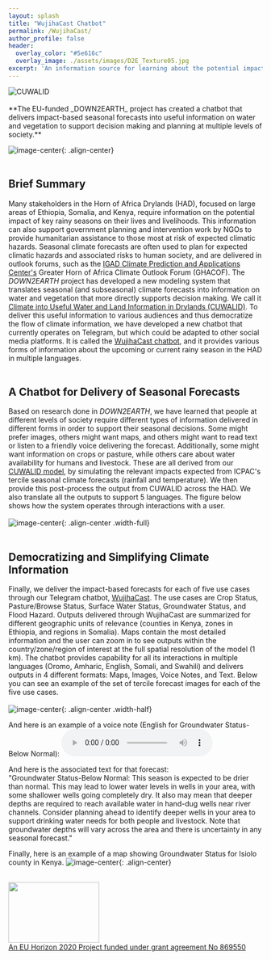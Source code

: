 ```yaml
---
layout: splash
title: "WujihaCast Chatbot"
permalink: /WujihaCast/
author_profile: false
header:
  overlay_color: "#5e616c"
  overlay_image: ./assets/images/D2E_Texture05.jpg
excerpt: 'An information source for learning about the potential impact of seasonal forecasts.<br /><br />' 
---
```

  <img src="/assets/images/Logos3.jpg" alt="CUWALID" class="responsive">
<br /><br />**The EU-funded _DOWN2EARTH_ project has created a chatbot that delivers impact-based seasonal forecasts into useful information on water and vegetation to support decision making and planning at multiple levels of society.**  

![image-center](/assets/images/WUJIHA_Logo.png){: .align-center}<br /><br />
## Brief Summary
Many stakeholders in the Horn of Africa Drylands (HAD), focused on large areas of Ethiopia, Somalia, and Kenya, require information on the potential impact of key rainy seasons on their lives and livelihoods. This information can also support government planning and intervention work by NGOs to provide humanitarian assistance to those most at risk of expected climatic hazards. Seasonal climate forecasts are often used to plan for expected climatic hazards and associated risks to human society, and are delivered in outlook forums, such as the [IGAD Climate Prediction and Applications Center's](https://www.icpac.net/) Greater Horn of Africa Climate Outlook Forum (GHACOF). The _DOWN2EARTH_ project has developed a new modeling system that translates seasonal (and subseasonal) climate forecasts into information on water and vegetation that more directly supports decision making. We call it [Climate into Useful Water and Land Information in Drylands (CUWALID)](https://down2earthproject.org/CUWALID/). To deliver this useful information to various audiences and thus democratize the flow of climate information, we have developed a new chatbot that currently operates on Telegram, but which could be adapted to other social media platforms. It is called the [WujihaCast chatbot](https://t.me/wujihacast), and it provides various forms of information about the upcoming or current rainy season in the HAD in multiple languages.<br /><br /> 

## A Chatbot for Delivery of Seasonal Forecasts<br>
Based on research done in _DOWN2EARTH_, we have learned that people at different levels of society require different types of information delivered in different forms in order to support their seasonal decisions. Some might prefer images, others might want maps, and others might want to read text or listen to a friendly voice delivering the forecast. Additionally, some might want information on crops or pasture, while others care about water availability for humans and livestock. These are all derived from our [CUWALID model](https://down2earthproject.org/CUWALID/), by simulating the relevant impacts expected from ICPAC's tercile seasonal climate forecasts (rainfall and temperature). We then provide this post-process the output from CUWALID across the HAD. We also translate all the outputs to support 5 languages. The figure below shows how the system operates through interactions with a user.<br /><br />
![image-center](/assets/images/chatbot-flow-diagram.png){: .align-center .width-full}<br /><br />      

## Democratizing and Simplifying Climate Information<br />
Finally, we deliver the impact-based forecasts for each of five use cases through our Telegram chatbot, [WujihaCast](https://t.me/wuhijacast). The use cases are Crop Status, Pasture/Browse Status, Surface Water Status, Groundwater Status, and Flood Hazard. Outputs delivered through WujihaCast are summarized for different geographic units of relevance (counties in Kenya, zones in Ethiopia, and regions in Somalia). Maps contain the most detailed information and the user can zoom in to see outputs within the country/zone/region of interest at the full spatial resolution of the model (1 km). The chatbot provides capability for all its interactions in multiple languages (Oromo, Amharic, English, Somali, and Swahili) and delivers outputs in 4 different formats: Maps, Images, Voice Notes, and Text. Below you can see an example of the set of tercile forecast images for each of the five use cases.<br /><br />
![image-center](/assets/images/Glyph_set2_labeled.png){: .align-center .width-half}<br /> 

And here is an example of a voice note (English for Groundwater Status-Below Normal):
<audio controls>
  <source src="GROUNDWATER STATUS_BELOW NORMAL.mp3" type="audio/mp3">
</audio>

And here is the associated text for that forecast:<br />
"Groundwater Status-Below Normal: This season is expected to be drier than normal. This may lead to lower water levels in wells in your area, with some shallower wells going completely dry. It also may mean that deeper depths are required to reach available water in hand-dug wells near river channels. Consider planning ahead to identify deeper wells in your area to support drinking water needs for both people and livestock. Note that groundwater depths will vary across the area and there is uncertainty in any seasonal forecast."

Finally, here is an example of a map showing Groundwater Status for Isiolo county in Kenya.
![image-center](/assets/images/Glyph_set2_labeled.png){: .align-center}<br />

<br /><a href="https://ec.europa.eu/programmes/horizon2020/en">
        <img src="/assets/images/H2020-EU-KOM.png" width="180" height="120"><br /><a href="https://cordis.europa.eu/project/id/869550">An EU Horizon 2020 Project funded under grant agreement No 869550</a>